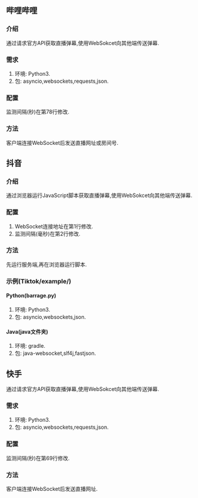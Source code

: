 ## 哔哩哔哩
### 介绍
通过请求官方API获取直播弹幕,使用WebSokcet向其他端传送弹幕.
### 需求
1. 环境: Python3.
2. 包: asyncio,websockets,requests,json.
### 配置
监测间隔(秒)在第78行修改.
### 方法
客户端连接WebSocket后发送直播网址或房间号.
## 抖音
### 介绍
通过浏览器运行JavaScript脚本获取直播弹幕,使用WebSokcet向其他端传送弹幕.
### 配置
1. WebSocket连接地址在第1行修改.
2. 监测间隔(毫秒)在第2行修改.
### 方法
先运行服务端,再在浏览器运行脚本.
### 示例(Tiktok/example/)
#### Python(barrage.py)
1. 环境: Python3.
2. 包: asyncio,websockets,json.
#### Java(java文件夹)
1. 环境: gradle.
2. 包: java-websocket,slf4j,fastjson.
## 快手
通过请求官方API获取直播弹幕,使用WebSokcet向其他端传送弹幕.
### 需求
1. 环境: Python3.
2. 包: asyncio,websockets,requests,json.
### 配置
监测间隔(秒)在第69行修改.
### 方法
客户端连接WebSocket后发送直播网址.